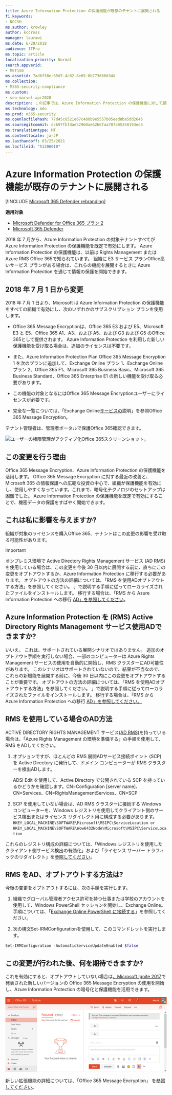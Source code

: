 ```yaml
---
title: Azure Information Protection の保護機能が既存のテナントに展開される
f1.keywords:
- NOCSH
ms.author: krowley
author: kccross
manager: laurawi
ms.date: 6/29/2018
audience: ITPro
ms.topic: article
localization_priority: Normal
search.appverid:
- MET150
ms.assetid: 7ad6f58e-65d7-4c82-8e65-0b773666634d
ms.collection:
- M365-security-compliance
ms.custom:
- seo-marvel-apr2020
description: この記事では、Azure Information Protection の保護機能に対して展開される変更について説明します。
ms.technology: mdo
ms.prod: m365-security
ms.openlocfilehash: 77d45c8521e67c480b9e5557b05eed8ba5dd2645
ms.sourcegitcommit: dcb97fbfdae52960ae62b6faa707a05358193ed5
ms.translationtype: MT
ms.contentlocale: ja-JP
ms.lasthandoff: 03/25/2021
ms.locfileid: "51206010"
---
```

# <a name="protection-features-in-azure-information-protection-rolling-out-to-existing-tenants"></a>Azure Information Protection の保護機能が既存のテナントに展開される

[!INCLUDE [Microsoft 365 Defender rebranding](../includes/microsoft-defender-for-office.md)]

**適用対象**
- [Microsoft Defender for Office 365 プラン 2](defender-for-office-365.md)
- [Microsoft 365 Defender](../defender/microsoft-365-defender.md)

2018 年 7 月から、Azure Information Protection の対象テナントすべてが Azure Information Protection の保護機能を既定で有効にします。 Azure Information Protection の保護機能は、以前は Rights Management または Azure RMS Office 365で知られています。 組織に E3 サービス プランOffice高いサービス プランがある場合は、これらの機能を展開するときに Azure Information Protection を通じて情報の保護を開始できます。

## <a name="changes-beginning-july-1-2018"></a>2018 年 7 月 1 日から変更

2018 年 7 月 1 日より、Microsoft は Azure Information Protection の保護機能をすべての組織で有効にし、次のいずれかのサブスクリプション プランを使用します。

- Office 365 Message Encryptionは、Office 365 E3 および E5、Microsoft E3 と E5、Office 365 A1、A3、および A5、および G3 および G5 のOffice 365として提供されます。 Azure Information Protection を利用した新しい保護機能を受け取る場合は、追加のライセンスは不要です。

- また、Azure Information Protection Plan Office 365 Message Encryption 1 を次のプランに追加して、Exchange Online プラン 1、Exchange Online プラン 2、Office 365 F1、Microsoft 365 Business Basic、Microsoft 365 Business Standard、Office 365 Enterprise E1 の新しい機能を受け取る必要があります。

- この機能の対象となるにはOffice 365 Message Encryptionユーザーにライセンスが必要です。

- 完全な一覧については、「Exchange Online[サービスの](/office365/servicedescriptions/exchange-online-service-description/exchange-online-service-description)説明」を参照Office 365 Message Encryption。

テナント管理者は、管理者ポータルで保護Office 365確認できます。

![ユーザーの権限管理がアクティブ化Office 365スクリーンショット。](../../media/303453c8-e4a5-4875-b49f-e80c3eb7b91e.png)

## <a name="why-are-we-making-this-change"></a>この変更を行う理由

Office 365 Message Encryption、Azure Information Protection の保護機能を活用します。 Office 365 Message Encryption に対する最近の改善と、Microsoft 365 の情報保護への広範な投資の中心で、組織が保護機能を有効にし、使用しやすくなっています。これまで、暗号化テクノロジのセットアップは困難でした。 Azure Information Protection の保護機能を既定で有効にすることで、機密データの保護をすばやく開始できます。

## <a name="does-this-impact-me"></a>これは私に影響を与えますか?

組織が対象のライセンスを購入Office 365、テナントはこの変更の影響を受け取る可能性があります。

> [!IMPORTANT]
> オンプレミス環境で Active Directory Rights Management サービス (AD RMS) を使用している場合は、この変更を今後 30 日以内に展開する前に、直ちにこの変更をオプトアウトするか、Azure Information Protection に移行する必要があります。 オプトアウトの方法の詳細については、「RMS を使用ADオプトアウトする方法」を参照してください。 」で説明する手順に従ってローカライズされたファイルをインストールします。 移行する場合は、「RMS から Azure Information Protection への移行 [AD」を参照してください](/azure/information-protection/plan-design/migrate-from-ad-rms-to-azure-rms)。

## <a name="can-i-use-azure-information-protection-with-active-directory-rights-management-services-ad-rms"></a>Azure Information Protection を (RMS) Active Directory Rights Management サービス使用ADできますか?

いいえ。 これは、サポートされている展開シナリオではありません。 追加のオプトアウト手順を実行しない場合、一部のコンピューターは Azure Rights Management サービスの使用を自動的に開始し、RMS クラスターにAD可能性があります。 このシナリオはサポートされていないので、結果が不当なので、これらの新機能を展開する前に、今後 30 日以内にこの変更をオプトアウトすることが重要です。 オプトアウトの方法の詳細については、「RMS を使用ADオプトアウトする方法」を参照してください。 」で説明する手順に従ってローカライズされたファイルをインストールします。 移行する場合は、「RMS から Azure Information Protection への移行 [AD」を参照してください。](/azure/information-protection/plan-design/migrate-from-ad-rms-to-azure-rms)

## <a name="how-do-i-know-if-im-using-ad-rms"></a>RMS を使用している場合のAD方法

ACTIVE DIRECTORY RIGHTS MANAGEMENT サービス[(AD RMS)](/azure/information-protection/deploy-use/prepare-environment-adrms)を持っている場合は、「Azure Rights Management の環境を準備する」の手順を使用して、RMS をADしてください。

1. オプションですが、ほとんどの RMS 展開ADサービス接続ポイント (SCP) を Active Directory に発行して、ドメイン コンピューターが RMS クラスターを検出ADします。

   ADSI Edit を使用して、Active Directory で公開されている SCP を持っているかどうかを確認します。CN=Configuration [server name]、CN=Services、CN=RightsManagementServices、CN=SCP

2. SCP を使用していない場合は、AD RMS クラスターに接続する Windows コンピューターを、Windows レジストリを使用してクライアント側のサービス検出またはライセンス リダイレクト用に構成する必要があります。 `HKEY_LOCAL_MACHINE\SOFTWARE\Microsoft\MSIPC\ServiceLocation or HKEY_LOCAL_MACHINE\SOFTWARE\Wow6432Node\Microsoft\MSIPC\ServiceLocation`

これらのレジストリ構成の詳細については、「Windows レジストリを[](/azure/information-protection/rms-client/client-deployment-notes#enabling-client-side-service-discovery-by-using-the-windows-registry)使用したクライアント側サービス検出の有効化」および「ライセンス サーバー トラフィックのリダイレクト」を[参照してください](/azure/information-protection/rms-client/client-deployment-notes#redirecting-licensing-server-traffic)。

## <a name="i-use-ad-rms-how-do-i-opt-out"></a>RMS をAD、オプトアウトする方法は?

今後の変更をオプトアウトするには、次の手順を実行します。

1. 組織でグローバル管理者アクセス許可を持つ仕事または学校のアカウントを使用して、Windows PowerShell セッションを開始し、Exchange Online。 手順については、「[Exchange Online PowerShell に接続する](/powershell/exchange/connect-to-exchange-online-powershell)」を参照してください。

2. 次の構文Set-IRMConfigurationを使用して、このコマンドレットを実行します。

  ```powershell
  Set-IRMConfiguration -AutomaticServiceUpdateEnabled $false
  ```

## <a name="what-can-i-expect-after-this-change-has-been-made"></a>この変更が行われた後、何を期待できますか?

これを有効にすると、オプトアウトしていない場合は[、Microsoft Ignite 2017](https://techcommunity.microsoft.com/t5/Security-Privacy-and-Compliance/Email-Encryption-and-Rights-Protection/ba-p/110801)で発表された新しいバージョンの Office 365 Message Encryption の使用を開始し、Azure Information Protection の暗号化と保護機能を活用できます。

![Web 上の OME で保護されたメッセージをOutlookスクリーンショット。](../../media/599ca9e7-c05a-429e-ae8d-359f1291a3d8.png)

新しい拡張機能の詳細については、「Office 365 Message Encryption」 を[参照してください](../../compliance/ome.md)。